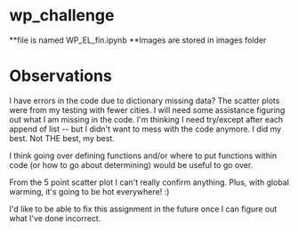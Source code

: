 # wp_challenge

**file is named WP_EL_fin.ipynb
**Images are stored in images folder

# Observations
I have errors in the code due to dictionary missing data? The scatter plots were from my testing with fewer cities. I will need some assistance figuring out what I am missing in the code. I'm thinking I need try/except after each append of list -- but I didn't want to mess with the code anymore. I did my best. Not THE best, my best. 

I think going over defining functions and/or where to put functions within code (or how to go about determining) would be useful to go over.

From the 5 point scatter plot I can't really confirm anything. Plus, with global warming, it's going to be hot everywhere! :)

I'd like to be able to fix this assignment in the future once I can figure out what I've done incorrect.

